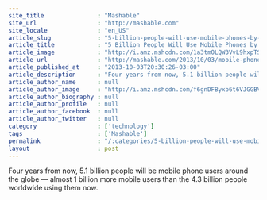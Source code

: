 ```yaml
---
site_title               : "Mashable"
site_url                 : "http://mashable.com"
site_locale              : "en_US"
article_slug             : "5-billion-people-will-use-mobile-phones-by-2017"
article_title            : "5 Billion People Will Use Mobile Phones by 2017"
article_image            : "http://i.amz.mshcdn.com/1a3tmOLQW3VvL9hxpTSeYhJaNFI=/1200x627/2013%2F10%2F03%2Fa3%2FCrowd_Phone.2837e.jpg"
article_url              : "http://mashable.com/2013/10/03/mobile-phones-2017/"
article_published_at     : "2013-10-03T20:30:26-03:00"
article_description      : "Four years from now, 5.1 billion people will be mobile phone users around the globe — almost 1 billion more mobile users than the 4.3 billion people worldwide using them now."
article_author_name      : null
article_author_image     : "http://i.amz.mshcdn.com/f6gnDFByxb6t6VJGGBVNruJbzLg=/90x90/2016%2F06%2F30%2F7b%2F201306255aphoto.c41cf.8c343.jpg"
article_author_biography : null
article_author_profile   : null
article_author_facebook  : null
article_author_twitter   : null
category                 : ['technology']
tags                     : ['Mashable']
permalink                : "/:categories/5-billion-people-will-use-mobile-phones-by-2017/"
layout                   : post
---
```


Four years from now, 5.1 billion people will be mobile phone users around the globe — almost 1 billion more mobile users than the 4.3 billion people worldwide using them now.
